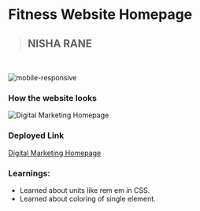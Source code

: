 # Fitness Website Homepage
> ## NISHA RANE
<br/>

![mobile-responsive](https://img.shields.io/badge/Mobile%20Responsive-Yes-darkred)


### How the website looks

![Digital Marketing Homepage](Screenshot.png)

### Deployed Link
[Digital Marketing Homepage](https://digital-marketing-homepage1.netlify.app/)

### Learnings:
- Learned about units like rem em in CSS.
- Learned about coloring of single element.
